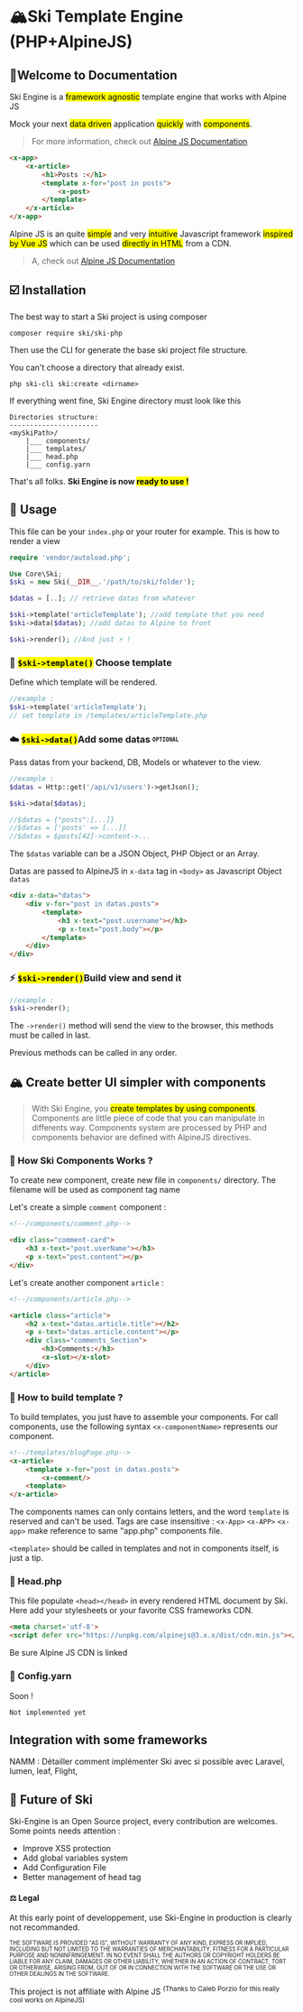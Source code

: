 # 🏔️Ski Template Engine (PHP+AlpineJS)
## 📜Welcome to Documentation
Ski Engine is a <mark>framework agnostic</mark> template engine that works with Alpine JS

Mock your next <mark> data driven</mark> application <mark>quickly</mark> with <mark>components</mark>.

>For more information, check out [Alpine JS Documentation](https://alpinejs.dev)
```html
<x-app>
	<x-article>
		<h1>Posts :</h1>
		<template x-for="post in posts">
			<x-post>
		</template>
	</x-article>
</x-app>
```

Alpine JS is an quite <mark>simple</mark> and very <mark>intuitive</mark> Javascript framework  <mark>inspired by Vue JS</mark> which can be used <mark>directly in HTML</mark> from a CDN.
>A, check out [Alpine JS Documentation](https://alpinejs.dev)
## ☑️ Installation

The best way to start a Ski project is using composer

```console
composer require ski/ski-php
```
Then use the CLI for generate the base ski project file structure.

You can't choose a directory that already exist.
```console
php ski-cli ski:create <dirname>
```
If everything went fine, Ski Engine directory must look like this
```
Directories structure:
----------------------
<mySkiPath>/
	|___ components/
	|___ templates/
	|___ head.php
	|___ config.yarn
```
That's all folks.
<b>Ski Engine is now <mark>ready to use !</mark></b>

## 🔨 Usage

This file can be your `index.php` or your router for example.
This is how to render a view

```php
require 'vendor/autoload.php';

Use Core\Ski;
$ski = new Ski(__DIR__.'/path/to/ski/folder');

$datas = [..]; // retrieve datas from whatever

$ski->template('articleTemplate'); //add template that you need
$ski->data($datas); //add datas to Alpine to front

$ski->render(); //And just ⚡️ !
```
###  📑  <mark>`$ski->template()`</mark> Choose template

Define which template will be rendered.
```php
//example :
$ski->template('articleTemplate');
// set template in /templates/articleTemplate.php
```
### ☁️   <mark>`$ski->data()`</mark>Add some datas <sub><sup>`OPTIONAL`<sup></sub>
Pass datas from your backend, DB, Models or whatever to the view.
```php
//example :
$datas = Http::get('/api/v1/users')->getJson();

$ski->data($datas);

//$datas = {"posts":[...]}
//$datas = ['posts' => [...]]
//$datas = $posts[42]->content->...
```
The `$datas` variable can be a JSON Object, PHP Object or an Array.

Datas are passed to AlpineJS in `x-data` tag in `<body>` as Javascript Object `datas`
```html
<div x-data="datas">
	<div v-for="post in datas.posts">
		<template>
			<h3 x-text="post.username"></h3>
			<p x-text="post.body"></p>
		</template>
	</div>
</div>
```

### ⚡️  <mark>`$ski->render()`</mark>Build view and send it
```php
//example :
$ski->render();
```
The `->render()` method will send the view to the browser, this methods must be called in last.

Previous methods can be called in any order.

## 🏔️ Create better UI simpler with components
> With Ski Engine, you <mark>create templates by using components</mark>.
>  Components are little piece of code that you can manipulate in differents way.
> Components system are processed by PHP and components behavior are defined with AlpineJS directives.

### 🔁 How Ski Components Works ?
To create new component, create new file in `components/` directory.
The filename will be used as component tag name

Let's create a simple `comment` component :
```html
<!--/components/comment.php-->

<div class="comment-card">
	<h3 x-text="post.userName"></h3>
	<p x-text="post.content"></p>
</div>
```
Let's create another component `article` :
```html
<!--/components/article.php-->

<article class="article">
	<h2 x-text="datas.article.title"></h2>
	<p x-text="datas.article.content"></p>
	<div class="comments_Section">
		<h3>Comments:</h3>
		<x-slot></x-slot>
	</div>
</article>
```
### 📑 How to build template ?

To build templates, you just have to assemble your components.
For call components, use the following syntax `<x-componentName>` represents our component.
```html
<!--/templates/blogPage.php-->
<x-article>
	<template x-for="post in datas.posts">
		<x-comment/>
	<template>
</x-article>
```
The components names can only contains letters, and the word `template` is reserved and can't be used.
Tags are case insensitive : `<x-App>` `<x-APP>` `<x-app>` make reference to same "app.php" components file.

`<template>` should be called in templates and not in components itself, is just a tip.

### 🔗 Head.php
This file populate `<head></head>` in every rendered HTML document by Ski.
Here add your stylesheets or your favorite CSS frameworks CDN.
```html
<meta charset='utf-8'>
<script defer src="https://unpkg.com/alpinejs@3.x.x/dist/cdn.min.js"></script>
```
Be sure Alpine JS CDN is linked

### 🧪 Config.yarn
Soon !
```
Not implemented yet
```
## Integration with some frameworks
NAMM : Détailler comment implémenter Ski avec si possible avec Laravel, lumen, leaf, Flight,
## 🔬 Future of Ski

Ski-Engine is an Open Source project, every contribution are welcomes.
Some points needs attention :
- Improve XSS protection
- Add global variables system
- Add Configuration File
- Better management of head tag

#### ⚖️ Legal
At this early point of developpement, use Ski-Engine in production is clearly not recommanded.

<sub><sup>THE SOFTWARE IS PROVIDED "AS IS", WITHOUT WARRANTY OF ANY KIND, EXPRESS OR IMPLIED, INCLUDING BUT NOT LIMITED TO THE WARRANTIES OF MERCHANTABILITY, FITNESS FOR A PARTICULAR PURPOSE AND NONINFRINGEMENT. IN NO EVENT SHALL THE AUTHORS OR COPYRIGHT HOLDERS BE LIABLE FOR ANY CLAIM, DAMAGES OR OTHER LIABILITY, WHETHER IN AN ACTION OF CONTRACT, TORT OR OTHERWISE, ARISING FROM, OUT OF OR IN CONNECTION WITH THE SOFTWARE OR THE USE OR OTHER DEALINGS IN THE SOFTWARE.</sup></sub>

This project is not affiliate with Alpine JS
<sup>(Thanks to Caleb Porzio for this really cool works on AlpineJS)</sup>
